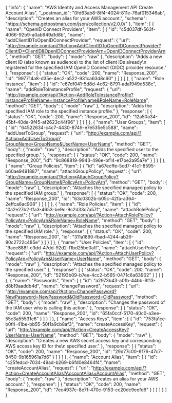 {
  "info": {
    "name": "AWS Identity and Access Management API Create Account Alias",
    "_postman_id": "0fd63ab8-8ff4-4024-811e-76af015346ab",
    "description": "Creates an alias for your AWS account.",
    "schema": "https://schema.getpostman.com/json/collection/v2.0.0/"
  },
  "item": [
    {
      "name": "OpenID Connect Providers",
      "item": [
        {
          "id": "c5d037df-563f-4066-92b9-a0ab949a1d8b",
          "name": "addClientIDToOpenIDConnectProvider",
          "request": {
            "url": "http://example.com/api/?Action=AddClientIDToOpenIDConnectProvider?ClientID=ClientID&OpenIDConnectProviderArn=OpenIDConnectProviderArn",
            "method": "GET",
            "body": {
              "mode": "raw"
            },
            "description": "Adds a new client ID (also known as audience) to the list of client IDs already\n      registered for the specified IAM OpenID Connect (OIDC) provider resource."
          },
          "response": [
            {
              "status": "OK",
              "code": 200,
              "name": "Response_200",
              "id": "997714a8-d35e-4ec2-a522-931ca63d8c60"
            }
          ]
        }
      ]
    },
    {
      "name": "Role Instance",
      "item": [
        {
          "id": "c67df041-5d8d-4c62-8791-ada1949d538c",
          "name": "addRoleToInstanceProfile",
          "request": {
            "url": "http://example.com/api/?Action=AddRoleToInstanceProfile?InstanceProfileName=InstanceProfileName&RoleName=RoleName",
            "method": "GET",
            "body": {
              "mode": "raw"
            },
            "description": "Adds the specified IAM role to the specified instance profile."
          },
          "response": [
            {
              "status": "OK",
              "code": 200,
              "name": "Response_200",
              "id": "12a50a34-45bf-40de-9f45-af2623c44f96"
            }
          ]
        }
      ]
    },
    {
      "name": "User Groups",
      "item": [
        {
          "id": "64522634-c4c7-4430-8749-e7e535e5c588",
          "name": "addUserToGroup",
          "request": {
            "url": "http://example.com/api/?Action=AddUserToGroup?GroupName=GroupName&UserName=UserName",
            "method": "GET",
            "body": {
              "mode": "raw"
            },
            "description": "Adds the specified user to the specified group."
          },
          "response": [
            {
              "status": "OK",
              "code": 200,
              "name": "Response_200",
              "id": "9c868819-9943-496e-bf14-e17be2a95a7e"
            }
          ]
        }
      ]
    },
    {
      "name": "Group Policies",
      "item": [
        {
          "id": "a67ecffe-5cd7-41c1-8595-b60ae9491887",
          "name": "attachGroupPolicy",
          "request": {
            "url": "http://example.com/api/?Action=AttachGroupPolicy?GroupName=GroupName&PolicyArn=PolicyArn",
            "method": "GET",
            "body": {
              "mode": "raw"
            },
            "description": "Attaches the specified managed policy to the specified IAM group."
          },
          "response": [
            {
              "status": "OK",
              "code": 200,
              "name": "Response_200",
              "id": "63c0302b-b05c-42fa-a364-2effca6ac908"
            }
          ]
        }
      ]
    },
    {
      "name": "Role Policies",
      "item": [
        {
          "id": "0a2e27b2-ffa3-4653-be9c-9c2d33c7a57f",
          "name": "attachRolePolicy",
          "request": {
            "url": "http://example.com/api/?Action=AttachRolePolicy?PolicyArn=PolicyArn&RoleName=RoleName",
            "method": "GET",
            "body": {
              "mode": "raw"
            },
            "description": "Attaches the specified managed policy to the specified IAM role."
          },
          "response": [
            {
              "status": "OK",
              "code": 200,
              "name": "Response_200",
              "id": "311a1890-fbad-4244-ab26-80c2722c485e"
            }
          ]
        }
      ]
    },
    {
      "name": "User Policies",
      "item": [
        {
          "id": "9aee888f-c3dd-47dd-92d2-f1bd25be0aff",
          "name": "attachUserPolicy",
          "request": {
            "url": "http://example.com/api/?Action=AttachUserPolicy?PolicyArn=PolicyArn&UserName=UserName",
            "method": "GET",
            "body": {
              "mode": "raw"
            },
            "description": "Attaches the specified managed policy to the specified user."
          },
          "response": [
            {
              "status": "OK",
              "code": 200,
              "name": "Response_200",
              "id": "52193b09-b7ee-4cc2-b565-0471c6a63902"
            }
          ]
        }
      ]
    },
    {
      "name": "Passwords",
      "item": [
        {
          "id": "a2973b43-a0fb-44bb-8f13-d8b19aaddb4d",
          "name": "changePassword",
          "request": {
            "url": "http://example.com/api/?Action=ChangePassword?NewPassword=NewPassword&OldPassword=OldPassword",
            "method": "GET",
            "body": {
              "mode": "raw"
            },
            "description": "Changes the password of the IAM user who is calling this action."
          },
          "response": [
            {
              "status": "OK",
              "code": 200,
              "name": "Response_200",
              "id": "65fa0ccf-5170-40c0-a3ee-55c3a55531e6"
            }
          ]
        }
      ]
    },
    {
      "name": "Access Keys",
      "item": [
        {
          "id": "753fa1ce-b0f4-41be-bb55-50f1a9cb8af3",
          "name": "createAccessKey",
          "request": {
            "url": "http://example.com/api/?Action=CreateAccessKey?UserName=UserName",
            "method": "GET",
            "body": {
              "mode": "raw"
            },
            "description": "Creates a new AWS secret access key and corresponding AWS access key ID for the\n      specified user."
          },
          "response": [
            {
              "status": "OK",
              "code": 200,
              "name": "Response_200",
              "id": "29d77c00-6f76-47c7-8450-9b165961a7d6"
            }
          ]
        }
      ]
    },
    {
      "name": "Account Alias",
      "item": [
        {
          "id": "c25fedcd-7034-49ad-b269-b6fd0e8464f4",
          "name": "createAccountAlias",
          "request": {
            "url": "http://example.com/api/?Action=CreateAccountAlias?AccountAlias=AccountAlias",
            "method": "GET",
            "body": {
              "mode": "raw"
            },
            "description": "Creates an alias for your AWS account."
          },
          "response": [
            {
              "status": "OK",
              "code": 200,
              "name": "Response_200",
              "id": "7ec4937c-8e7f-470c-9153-cc20dc9eefd6"
            }
          ]
        }
      ]
    }
  ]
}
